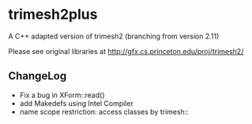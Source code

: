 # trimesh2plus

A C++ adapted version of trimesh2 (branching from version 2.11)

Please see original libraries at 
 http://gfx.cs.princeton.edu/proj/trimesh2/

## ChangeLog
 * Fix a bug in XForm<T>::read()
 * add Makedefs using Intel Compiler
 * name scope restriction: access classes by trimesh::
